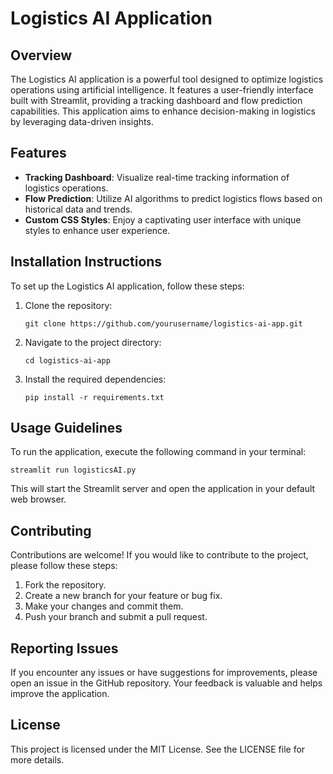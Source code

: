# Logistics AI Application

## Overview
The Logistics AI application is a powerful tool designed to optimize logistics operations using artificial intelligence. It features a user-friendly interface built with Streamlit, providing a tracking dashboard and flow prediction capabilities. This application aims to enhance decision-making in logistics by leveraging data-driven insights.

## Features
- **Tracking Dashboard**: Visualize real-time tracking information of logistics operations.
- **Flow Prediction**: Utilize AI algorithms to predict logistics flows based on historical data and trends.
- **Custom CSS Styles**: Enjoy a captivating user interface with unique styles to enhance user experience.

## Installation Instructions
To set up the Logistics AI application, follow these steps:

1. Clone the repository:
   ```
   git clone https://github.com/yourusername/logistics-ai-app.git
   ```
2. Navigate to the project directory:
   ```
   cd logistics-ai-app
   ```
3. Install the required dependencies:
   ```
   pip install -r requirements.txt
   ```

## Usage Guidelines
To run the application, execute the following command in your terminal:
```
streamlit run logisticsAI.py
```
This will start the Streamlit server and open the application in your default web browser.

## Contributing
Contributions are welcome! If you would like to contribute to the project, please follow these steps:

1. Fork the repository.
2. Create a new branch for your feature or bug fix.
3. Make your changes and commit them.
4. Push your branch and submit a pull request.

## Reporting Issues
If you encounter any issues or have suggestions for improvements, please open an issue in the GitHub repository. Your feedback is valuable and helps improve the application.

## License
This project is licensed under the MIT License. See the LICENSE file for more details.